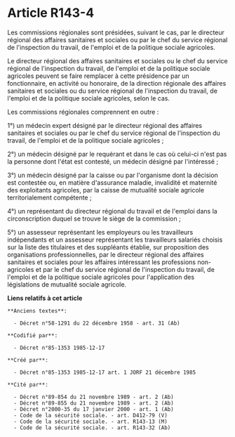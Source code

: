 # Article R143-4

Les commissions régionales sont présidées, suivant le cas, par le directeur régional des affaires sanitaires et sociales ou
par le chef du service régional de l'inspection du travail, de l'emploi et de la politique sociale agricoles. 

Le directeur régional des affaires sanitaires et sociales ou le chef du service régional de l'inspection du travail, de
l'emploi et de la politique sociale agricoles peuvent se faire remplacer à cette présidence par un fonctionnaire, en activité
ou honoraire, de la direction régionale des affaires sanitaires et sociales ou du service régional de l'inspection du
travail, de l'emploi et de la politique sociale agricoles, selon le cas. 

Les commissions régionales comprennent en outre   : 

1°) un médecin expert désigné par le directeur régional des affaires sanitaires et sociales ou par le chef du service
régional de l'inspection du travail, de l'emploi et de la politique sociale agricoles ; 

2°) un médecin désigné par le requérant et dans le cas où celui-ci n'est pas la personne dont l'état est contesté, un médecin
désigné par l'intéressé ; 

3°) un médecin désigné par la caisse ou par l'organisme dont la décision est contestée ou, en matière d'assurance maladie,
invalidité et maternité des exploitants agricoles, par la caisse de mutualité sociale agricole territorialement compétente ; 

4°) un représentant du directeur régional du travail et de l'emploi dans la circonscription duquel se trouve le siège de la
commission ; 

5°) un assesseur représentant les employeurs ou les travailleurs indépendants et un assesseur représentant les travailleurs
salariés choisis sur la liste des titulaires et des suppléants établie, sur proposition des organisations professionnelles,
par le directeur régional des affaires sanitaires et sociales pour les affaires intéressant les professions non-agricoles et
par le chef du service régional de l'inspection du travail, de l'emploi et de la politique sociale agricoles pour
l'application des législations de mutualité sociale agricole.

**Liens relatifs à cet article**

	**Anciens textes**:

	  - Décret n°58-1291 du 22 décembre 1958 - art. 31 (Ab)

	**Codifié par**:

	  - Décret n°85-1353 1985-12-17

	**Créé par**:

	  - Décret n°85-1353 1985-12-17 art. 1 JORF 21 décembre 1985

	**Cité par**:

	  - Décret n°89-854 du 21 novembre 1989 - art. 2 (Ab)
	  - Décret n°89-855 du 21 novembre 1989 - art. 2 (Ab)
	  - Décret n°2000-35 du 17 janvier 2000 - art. 1 (Ab)
	  - Code de la sécurité sociale. - art. D412-79 (V)
	  - Code de la sécurité sociale. - art. R143-13 (M)
	  - Code de la sécurité sociale. - art. R143-32 (Ab)
